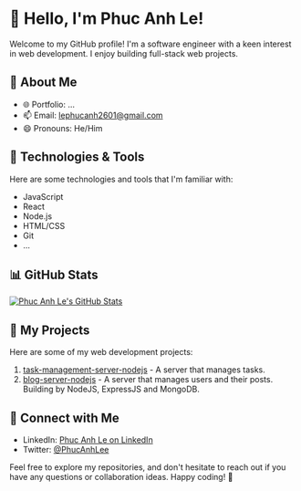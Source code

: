 # 👋 Hello, I'm Phuc Anh Le!

Welcome to my GitHub profile! 
I'm a software engineer with a keen interest in web development. I enjoy building full-stack web projects.

## 🚀 About Me

-   🌐 Portfolio: ...
-   📫 Email: lephucanh2601@gmail.com
-   😄 Pronouns: He/Him

## 🔧 Technologies & Tools

Here are some technologies and tools that I'm familiar with:

-   JavaScript
-   React
-   Node.js
-   HTML/CSS
-   Git
-   ...
## 📊 GitHub Stats

[![Phuc Anh Le's GitHub Stats](https://github-readme-stats.vercel.app/api?username=phucanhle&show_icons=true&hide_title=true&hide=contribs)](https://github.com/phucanhle)

## 📂 My Projects

Here are some of my web development projects:

1. [task-management-server-nodejs](https://github.com/phucanhle/task-management-server-nodejs) - A server that manages tasks.
2. [blog-server-nodejs](https://github.com/phucanhle/blog-server-nodejs) - A server that manages users and their posts. Building by NodeJS, ExpressJS and MongoDB.
   
## 🤝 Connect with Me

-   LinkedIn: [Phuc Anh Le on LinkedIn](https://www.linkedin.com/in/phucanhle2601)
-   Twitter: [@PhucAnhLee](https://twitter.com/PhucanhLee)

Feel free to explore my repositories, and don't hesitate to reach out if you have any questions or collaboration ideas. Happy coding! 🚀
